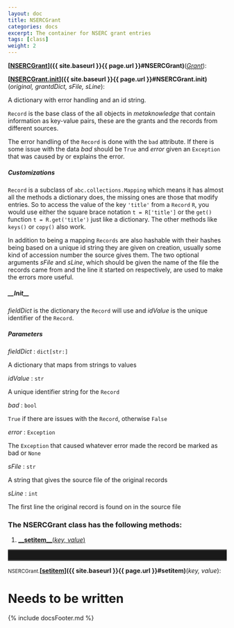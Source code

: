 ```yaml
---
layout: doc
title: NSERCGrant
categories: docs
excerpt: The container for NSERC grant entries
tags: [class]
weight: 2
---
```

<a name="NSERCGrant"></a>
<a name="NSERCGrant"></a><small></small>**[<ins>NSERCGrant</ins>]({{ site.baseurl }}{{ page.url }}#NSERCGrant)**(_<a href="#Grant"><u style="border-bottom: .5px dashed gray;">Grant</u></a>_):

<a name="NSERCGrant.__init__"></a><small></small>**[<ins>NSERCGrant.__init__</ins>]({{ site.baseurl }}{{ page.url }}#NSERCGrant.__init__)**(_original, grantdDict, sFile, sLine_):

A dictionary with error handling and an id string.

`Record` is the base class of the all objects in _metaknowledge_ that contain information as key-value pairs, these are the grants and the records from different sources.

The error handling of the `Record` is done with the `bad` attribute. If there is some issue with the data _bad_ should be `True` and _error_ given an `Exception` that was caused by or explains the error.

##### Customizations

`Record` is a subclass of `abc.collections.Mapping` which means it has almost all the methods a dictionary does, the missing ones are those that modify entries. So to access the value of the key `'title'` from a `Record` `R`, you would use either the square brace notation `t = R['title']` or the `get()` function `t = R.get('title')` just like a dictionary. The other methods like `keys()` or `copy()` also work.

In addition to being a mapping `Records` are also hashable with their hashes being based on a unique id string they are given on creation, usually some kind of accession number the source gives them. The two optional arguments _sFile_ and _sLine_, which should be given the name of the file the records came from and the line it started on respectively, are used to make the errors more useful.

##### \_\_Init\_\_

_fieldDict_ is the dictionary the `Record` will use and _idValue_ is the unique identifier of the `Record`.

##### Parameters

_fieldDict_ : `dict[str:]`

 A dictionary that maps from strings to values

_idValue_ : `str`

 A unique identifier string for the `Record`

_bad_ : `bool`

 `True` if there are issues with the `Record`, otherwise `False`

_error_ : `Exception`

 The `Exception` that caused whatever error made the record be marked as bad or `None`

_sFile_ : `str`

 A string that gives the source file of the original records

_sLine_ : `int`

 The first line the original record is found on in the source file


<h3>
The NSERCGrant class has the following methods:</h3>

<ol class="post-list">
<li><article><a href="#__setitem__"><b>__setitem__</b>(<i>key, value</i>)</a></article></li>
</ol>
<hr style="padding: 0;border: none;border-width: 3px;height: 20px;color: #333;text-align: center;border-top-style: solid;border-bottom-style: solid;">

<a name="__setitem__"></a><small>NSERCGrant.</small>**[<ins>__setitem__</ins>]({{ site.baseurl }}{{ page.url }}#__setitem__)**(_key, value_):

# Needs to be written


{% include docsFooter.md %}